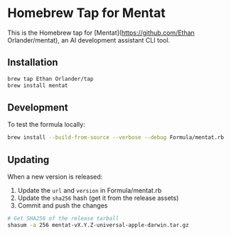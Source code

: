 # Homebrew Tap for Mentat

This is the Homebrew tap for [Mentat](https://github.com/Ethan Orlander/mentat), an AI development assistant CLI tool.

## Installation

```bash
brew tap Ethan Orlander/tap
brew install mentat
```

## Development

To test the formula locally:

```bash
brew install --build-from-source --verbose --debug Formula/mentat.rb
```

## Updating

When a new version is released:

1. Update the `url` and `version` in Formula/mentat.rb
2. Update the `sha256` hash (get it from the release assets)
3. Commit and push the changes

```bash
# Get SHA256 of the release tarball
shasum -a 256 mentat-vX.Y.Z-universal-apple-darwin.tar.gz
```
